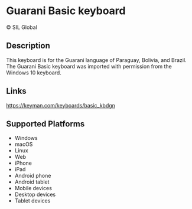 Guarani Basic keyboard
==============

© SIL Global

Description
-----------

<p>This keyboard is for the Guarani language of Paraguay, Bolivia, and Brazil. The Guarani Basic keyboard was imported with permission from the Windows 10 keyboard.</p>

Links
-----
https://keyman.com/keyboards/basic_kbdgn

Supported Platforms
-------------------
 * Windows
 * macOS
 * Linux
 * Web
 * iPhone
 * iPad
 * Android phone
 * Android tablet
 * Mobile devices
 * Desktop devices
 * Tablet devices

